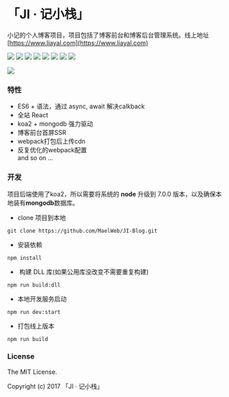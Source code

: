 # 「JI · 记小栈」

小记的个人博客项目，项目包括了博客前台和博客后台管理系统。线上地址[https://www.liayal.com](https://www.liayal.com)  

![](https://img.shields.io/badge/node-%3E%3D7.0.0-blue.svg) ![](https://img.shields.io/badge/mongodb-v3.4.10-blue.svg) ![](https://img.shields.io/badge/koa-v2.3.0-blue.svg) ![](https://img.shields.io/badge/antd-v3.1.3-blue.svg) ![](https://img.shields.io/badge/react-v16.0.0-blue.svg) ![](https://img.shields.io/badge/webpack-v4.10.2-blue.svg)
![](https://img.shields.io/travis/rust-lang/rust.svg) ![](https://img.shields.io/github/license/mashape/apistatus.svg)

<img src="http://p1jovxa55.bkt.clouddn.com/blog_screen.jpg" />


### 特性
- ES6 + 语法，通过 async, await 解决calkback
- 全站 React
- koa2 + mongodb 强力驱动
- 博客前台首屏SSR
- webpack打包后上传cdn
- 反复优化的webpack配置  
and so on ...

### 开发
项目后端使用了koa2，所以需要将系统的 **node** 升级到 7.0.0 版本，以及确保本地装有**mongodb**数据库。
- clone 项目到本地 
```code
git clone https://github.com/MaelWeb/JI-Blog.git  
```
- 安装依赖
```code
npm install 
```
-  构建 DLL 库(如果公用库没改变不需要重复构建)
```code
npm run build:dll
```
- 本地开发服务启动
```code
npm run dev:start
```
- 打包线上版本
```code
npm run build
```

### License
The MIT License.

Copyright (c) 2017 「JI · 记小栈」
